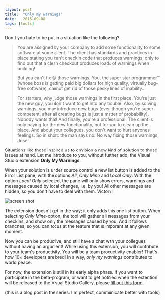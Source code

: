 ```yaml
---
layout: post
title:  "Only my warnings"
date:   2016-09-08
tags: [tools]
---
```


Don't you hate to be put in a situation like the following?

> You are assigned by your company to add some functionality to some software at
> some client. The client has standards and practices in place stating you can't checkin code that produces warnings, only to find
> out that a clean checkout produces loads of warnings when building!
> 
> But you can't fix <span style="font-style:normal">😢</span> those warnings. You, the super star programmer™ (whose boss is getting
> paid big dollars for high quality, virtually bug-free software), cannot get rid of those pesky lines of inability…
>
> For starters, why judge those warnings in the first place. You're just the new guy, you don't want to get into any trouble. Also, 
> by solving warnings, you may introduce new bugs (even though you're super competent, after all creating bugs is just a matter of probability). 
> Nobody wants that! And finally, you're a professional. The client is only paying for the new functionality, not for you to clean
> up the place. And about your collegues, you don't want to hurt anyones feelings. 
> So in short: the man says no. No way fixing those warnings, José!

Situations like these inspired us to envision a new kind of solution to those issues at hand. Let me introduce to you, without further ado, the Visual Studio extension **Only My Warnings**. 

When your solution is under source control a new list button is added to the Error List pane, with the options *All*, *Only Mine* and *Local Only*. 
With the option *Local Only* selected, the pane will only show errors, warnings and messages caused by local changes, i.e. by you!
All other messages are hidden, so you don't have to deal with them. Victory!

![screen shot]({{site.baseurl}}/images/Only-my-warnings_error-list.png "Error List window from Visual Studio 2015 Community Edition")

The extension doesn't get in the way; it only adds this one list button.
When selecting *Only Mine*-option, the tool will gather all messages from your checkins, and show only the messages caused by you. 
And it follows branches, so you can focus at the feature that is imporant at any given moment.

Now you can be productive, and still have a chat with your collegues without having an argument! While using this extension, you
will contribute to your team's productivity. You will be a team productivity enabler! That's how 10× developers are bred!
In a way, *only my warnings* contributes to world peace.

For now, the extension is still in its early alpha phase. If you want to participate in the beta-program, or want to get notified
when the extention will be released to the Visual Studio Gallery, please 
[fill out this form](https://docs.google.com/forms/d/e/1FAIpQLScMYh6JqrQn-dEA8hzIGJdJsV5-9ufCuTkfczPeXlBjNoB7KA/viewform).

(this is a blog post in the series: I'm perfect, communicate better with tools)
